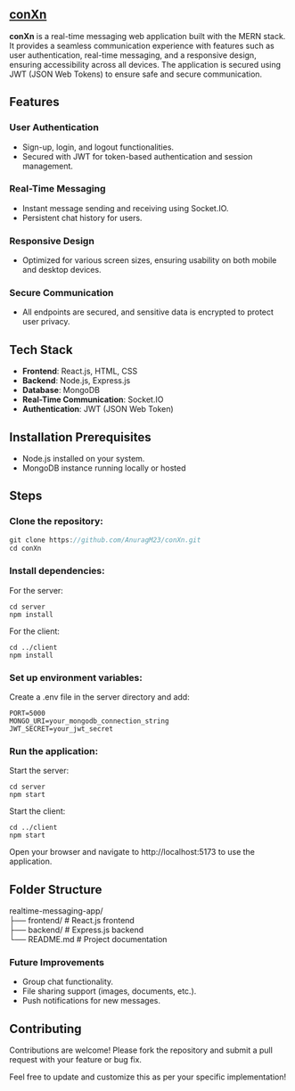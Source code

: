 ## <a href="https://conxn.onrender.com">conXn</a>

**conXn** is a real-time messaging web application built with the MERN stack. It provides a seamless communication experience with features such as user authentication, real-time messaging, and a responsive design, ensuring accessibility across all devices. The application is secured using JWT (JSON Web Tokens) to ensure safe and secure communication.

## Features

### User Authentication
- Sign-up, login, and logout functionalities.
- Secured with JWT for token-based authentication and session management.

### Real-Time Messaging
- Instant message sending and receiving using Socket.IO.
- Persistent chat history for users.

### Responsive Design
- Optimized for various screen sizes, ensuring usability on both mobile and desktop devices.

### Secure Communication
- All endpoints are secured, and sensitive data is encrypted to protect user privacy.

## Tech Stack

- **Frontend**: React.js, HTML, CSS
- **Backend**: Node.js, Express.js
- **Database**: MongoDB
- **Real-Time Communication**: Socket.IO
- **Authentication**: JWT (JSON Web Token)

## Installation Prerequisites

- Node.js installed on your system.
- MongoDB instance running locally or hosted

## Steps

### Clone the repository:
```javascript
git clone https://github.com/AnuragM23/conXn.git  
cd conXn
``` 


### Install dependencies:

For the server:
```
cd server  
npm install  
```

For the client:
```
cd ../client  
npm install  
```

### Set up environment variables:

Create a .env file in the server directory and add:
```
PORT=5000  
MONGO_URI=your_mongodb_connection_string  
JWT_SECRET=your_jwt_secret  
```

### Run the application:

Start the server:
```
cd server  
npm start  
```

Start the client:
```
cd ../client  
npm start  
```

Open your browser and navigate to http://localhost:5173 to use the application.

## Folder Structure

realtime-messaging-app/  
├── frontend/         # React.js frontend  
├── backend/         # Express.js backend  
└── README.md       # Project documentation  

### Future Improvements

- Group chat functionality.
- File sharing support (images, documents, etc.).
- Push notifications for new messages.

## Contributing

Contributions are welcome! Please fork the repository and submit a pull request with your feature or bug fix.



Feel free to update and customize this as per your specific implementation!